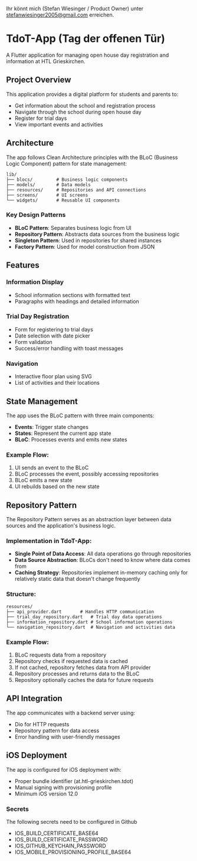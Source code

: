 Ihr könnt mich (Stefan Wiesinger / Product Owner) unter stefanwiesinger2005@gmail.com erreichen.

# TdoT-App (Tag der offenen Tür)

A Flutter application for managing open house day registration and information at HTL Grieskirchen.

## Project Overview

This application provides a digital platform for students and parents to:
- Get information about the school and registration process
- Navigate through the school during open house day
- Register for trial days
- View important events and activities

## Architecture

The app follows Clean Architecture principles with the BLoC (Business Logic Component) pattern for state management:

```
lib/
├── blocs/         # Business logic components
├── models/        # Data models
├── resources/     # Repositories and API connections
├── screens/       # UI screens
└── widgets/       # Reusable UI components
```

### Key Design Patterns

- **BLoC Pattern**: Separates business logic from UI
- **Repository Pattern**: Abstracts data sources from the business logic
- **Singleton Pattern**: Used in repositories for shared instances
- **Factory Pattern**: Used for model construction from JSON

## Features

### Information Display
- School information sections with formatted text
- Paragraphs with headings and detailed information

### Trial Day Registration
- Form for registering to trial days
- Date selection with date picker
- Form validation
- Success/error handling with toast messages

### Navigation
- Interactive floor plan using SVG
- List of activities and their locations

## State Management

The app uses the BLoC pattern with three main components:
- **Events**: Trigger state changes
- **States**: Represent the current app state
- **BLoC**: Processes events and emits new states

### Example Flow:
1. UI sends an event to the BLoC
2. BLoC processes the event, possibly accessing repositories
3. BLoC emits a new state
4. UI rebuilds based on the new state

## Repository Pattern

The Repository Pattern serves as an abstraction layer between data sources and the application's business logic.

### Implementation in TdoT-App:
- **Single Point of Data Access**: All data operations go through repositories
- **Data Source Abstraction**: BLoCs don't need to know where data comes from
- **Caching Strategy**: Repositories implement in-memory caching only for relatively static data that doesn't change frequently

### Structure:
```
resources/
├── api_provider.dart       # Handles HTTP communication
├── trial_day_repository.dart   # Trial day data operations
├── information_repository.dart # School information operations
└── navigation_repository.dart  # Navigation and activities data
```

### Example Flow:
1. BLoC requests data from a repository
2. Repository checks if requested data is cached
3. If not cached, repository fetches data from API provider
4. Repository processes and returns data to the BLoC
5. Repository optionally caches the data for future requests

## API Integration

The app communicates with a backend server using:
- Dio for HTTP requests
- Repository pattern for data access
- Error handling with user-friendly messages

## iOS Deployment

The app is configured for iOS deployment with:
- Proper bundle identifier (at.htl-grieskirchen.tdot)
- Manual signing with provisioning profile
- Minimum iOS version 12.0

### Secrets

The following secrets need to be configured in Github
- IOS_BUILD_CERTIFICATE_BASE64
- IOS_BUILD_CERTIFICATE_PASSWORD
- IOS_GITHUB_KEYCHAIN_PASSWORD
- IOS_MOBILE_PROVISIONING_PROFILE_BASE64
